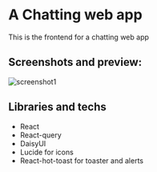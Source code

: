 # A Chatting web app
This is the frontend for a chatting web app

## Screenshots and preview:
![screenshot1](https://github.com/NoorEid17/chat-app/assets/52053507/5064bc5c-a421-4076-b53b-f81842b3a858)


## Libraries and techs
- React
- React-query
- DaisyUI
- Lucide for icons
- React-hot-toast for toaster and alerts
